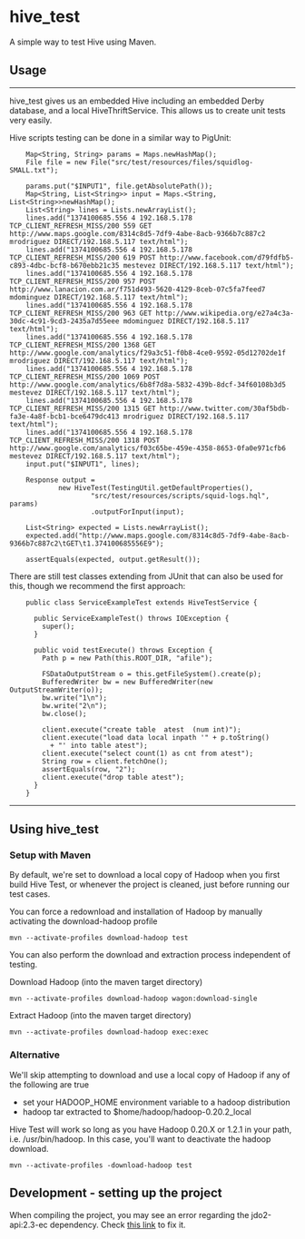 hive_test
=============
A simple way to test Hive using Maven.

## Usage
-----

hive_test gives us an embedded Hive including an embedded Derby database,
and a local HiveThriftService. This allows us to create unit tests very easily.

Hive scripts testing can be done in a similar way to PigUnit:

        Map<String, String> params = Maps.newHashMap();
        File file = new File("src/test/resources/files/squidlog-SMALL.txt");

        params.put("$INPUT1", file.getAbsolutePath());
        Map<String, List<String>> input = Maps.<String, List<String>>newHashMap();
        List<String> lines = Lists.newArrayList();
        lines.add("1374100685.556 4 192.168.5.178 TCP_CLIENT_REFRESH_MISS/200 559 GET http://www.maps.google.com/8314c8d5-7df9-4abe-8acb-9366b7c887c2 mrodriguez DIRECT/192.168.5.117 text/html");
        lines.add("1374100685.556 4 192.168.5.178 TCP_CLIENT_REFRESH_MISS/200 619 POST http://www.facebook.com/d79fdfb5-c893-4dbc-bcf8-b670ebb21c35 mestevez DIRECT/192.168.5.117 text/html");
        lines.add("1374100685.556 4 192.168.5.178 TCP_CLIENT_REFRESH_MISS/200 957 POST http://www.lanacion.com.ar/f751d493-5620-4129-8ceb-07c5fa7feed7 mdominguez DIRECT/192.168.5.117 text/html");
        lines.add("1374100685.556 4 192.168.5.178 TCP_CLIENT_REFRESH_MISS/200 963 GET http://www.wikipedia.org/e27a4c3a-30dc-4c91-9cd3-2435a7d55eee mdominguez DIRECT/192.168.5.117 text/html");
        lines.add("1374100685.556 4 192.168.5.178 TCP_CLIENT_REFRESH_MISS/200 1368 GET http://www.google.com/analytics/f29a3c51-f0b8-4ce0-9592-05d12702de1f mrodriguez DIRECT/192.168.5.117 text/html");
        lines.add("1374100685.556 4 192.168.5.178 TCP_CLIENT_REFRESH_MISS/200 1069 POST http://www.google.com/analytics/6b8f7d8a-5832-439b-8dcf-34f60108b3d5 mestevez DIRECT/192.168.5.117 text/html");
        lines.add("1374100685.556 4 192.168.5.178 TCP_CLIENT_REFRESH_MISS/200 1315 GET http://www.twitter.com/30af5bdb-fa3e-4a8f-bcb1-bce6479dc413 mrodriguez DIRECT/192.168.5.117 text/html");
        lines.add("1374100685.556 4 192.168.5.178 TCP_CLIENT_REFRESH_MISS/200 1318 POST http://www.google.com/analytics/f03c65be-459e-4358-8653-0fa0e971cfb6 mestevez DIRECT/192.168.5.117 text/html");
        input.put("$INPUT1", lines);

        Response output =
                new HiveTest(TestingUtil.getDefaultProperties(),
                        "src/test/resources/scripts/squid-logs.hql", params)
                        .outputForInput(input);

        List<String> expected = Lists.newArrayList();
        expected.add("http://www.maps.google.com/8314c8d5-7df9-4abe-8acb-9366b7c887c2\tGET\t1.374100685556E9");

        assertEquals(expected, output.getResult());


There are still test classes extending from JUnit that can also be used for this, though we recommend the first approach:


        public class ServiceExampleTest extends HiveTestService {

          public ServiceExampleTest() throws IOException {
            super();
          }

          public void testExecute() throws Exception {
            Path p = new Path(this.ROOT_DIR, "afile");

            FSDataOutputStream o = this.getFileSystem().create(p);
            BufferedWriter bw = new BufferedWriter(new OutputStreamWriter(o));
            bw.write("1\n");
            bw.write("2\n");
            bw.close();

            client.execute("create table  atest  (num int)");
            client.execute("load data local inpath '" + p.toString()
              + "' into table atest");
            client.execute("select count(1) as cnt from atest");
            String row = client.fetchOne();
            assertEquals(row, "2");
            client.execute("drop table atest");
          }
        }

-----

## Using hive_test
### Setup with Maven

By default, we're set to download a local copy of Hadoop when you first build Hive Test, or whenever the project is cleaned, just before running our test cases.

You can force a redownload and installation of Hadoop by manually activating the download-hadoop profile

    mvn --activate-profiles download-hadoop test

You can also perform the download and extraction process independent of testing.

Download Hadoop (into the maven target directory)

    mvn --activate-profiles download-hadoop wagon:download-single

Extract Hadoop  (into the maven target directory)

    mvn --activate-profiles download-hadoop exec:exec


### Alternative

We'll skip attempting to download and use a local copy of Hadoop if any of the following are true

* set your HADOOP_HOME environment variable to a hadoop distribution
* hadoop tar extracted to  $home/hadoop/hadoop-0.20.2_local

Hive Test will work so long as you have Hadoop 0.20.X or  1.2.1 in your path, i.e. /usr/bin/hadoop. In this case, you'll want to deactivate the hadoop download.

    mvn --activate-profiles -download-hadoop test

## Development - setting up the project
When compiling the project, you may see an error regarding the jdo2-api:2.3-ec dependency.
Check [this link](https://issues.apache.org/jira/browse/HIVE-4114) to fix it.